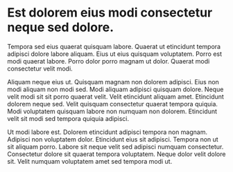 # Est dolorem eius modi consectetur neque sed dolore.

Tempora sed eius quaerat quisquam labore. Quaerat ut etincidunt tempora adipisci dolore labore aliquam. Eius ut eius quisquam voluptatem. Porro est modi quaerat labore. Porro dolor porro magnam ut dolor. Quaerat modi consectetur velit modi.

Aliquam neque eius ut. Quisquam magnam non dolorem adipisci. Eius non modi aliquam non modi sed. Modi aliquam adipisci quisquam dolore. Neque velit modi sit sit porro quaerat velit. Velit etincidunt aliquam amet. Etincidunt dolorem neque sed. Velit quisquam consectetur quaerat tempora quiquia. Modi voluptatem quisquam labore non numquam non dolorem. Etincidunt velit sit modi sed tempora quiquia adipisci.

Ut modi labore est. Dolorem etincidunt adipisci tempora non magnam. Adipisci non voluptatem dolor. Etincidunt eius sit adipisci. Tempora non ut sit aliquam porro. Labore sit neque velit sed adipisci numquam consectetur. Consectetur dolore sit quaerat tempora voluptatem. Neque dolor velit dolore sit. Velit numquam voluptatem amet sed tempora modi ut.

